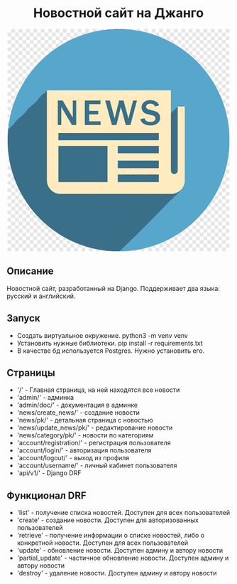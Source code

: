 <h1 align="center">Новостной сайт на Джанго</h1>
<p align="center">
<img width="500px" height="500px" src="./static/images/logo.png">
</p>

## Описание
Новостной сайт, разработанный на Django. Поддерживает два языка: русский и английский.

## Запуск
- Создать виртуальное окружение. python3 -m venv venv
- Установить нужные библиотеки. pip install -r requirements.txt
- В качестве бд используется Postgres. Нужно установить его.

## Страницы
- '/' - Главная страница, на ней находятся все новости
- 'admin/' - админка
- 'admin/doc/' - документация в админке
- 'news/create_news/' - создание новости
- 'news/pk/' - детальная страница с новостью
- 'news/update_news/pk/' - редактирование новости
- 'news/category/pk/' - новости по категориям
- 'account/registration/' - регистрация пользователя
- 'account/login/' - авторизация пользователя
- 'account/logout/' - выход из профиля
- 'account/username/' - личный кабинет пользователя
- 'api/v1/' - Django DRF

## Функционал DRF
- 'list' - получение списка новостей. Доступен для всех пользователей
- 'create' - создание новости. Доступен для авторизованных пользователей
- 'retrieve' - получение информации о списке новостей, либо о конкретной новости. Доступен для всех пользователей
- 'update' - обновление новости. Доступен админу и автору новости
- 'partial_update' - частичное обновление новости. Доступен админу и автору новости
- 'destroy' - удаление новости. Доступен админу и автору новости
